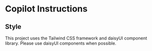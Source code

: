 # Copilot Instructions

## Style

This project uses the Tailwind CSS framework and daisyUI component library. Please use daisyUI components when possible.
